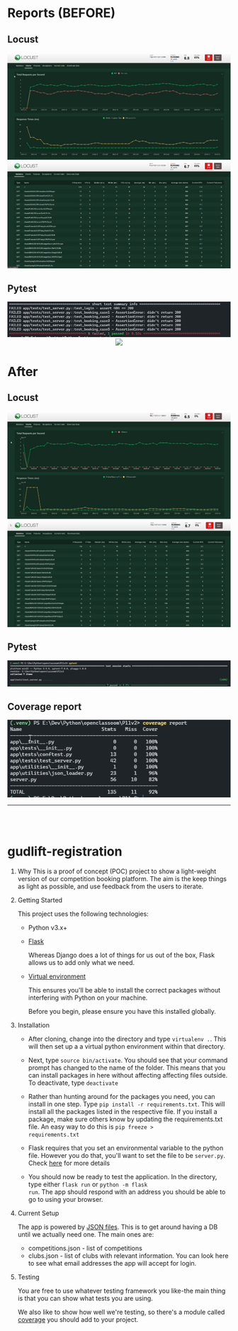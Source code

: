 


# Reports (BEFORE)

## Locust
<p align="center">
    <img src="./screenshots/locust_chart_old.png">
    <img src="./screenshots/locust_routes_old.png">
</p>

## Pytest

<p align="center">
    <img src="./screenshots/pytest_old.png">
    <img src="./screenshots/coverage_old.png">
</p>

# After

## Locust

<p align="center">
    <img src="./screenshots/locust_chart.png">
    <img src="./screenshots/locust_routes.png">
</p>

## Pytest

<p align="center">
    <img src="./screenshots/pytest.png">
</p>

## Coverage report
<p align="center">
    <img src="./screenshots/coverage.png">
</p>

---

<br>
<br>

# gudlift-registration

1. Why
    This is a proof of concept (POC) project to show a light-weight version of our competition booking platform. The aim is the keep things as light as possible, and use feedback from the users to iterate.

2. Getting Started

    This project uses the following technologies:

    * Python v3.x+

    * [Flask](https://flask.palletsprojects.com/en/1.1.x/)

        Whereas Django does a lot of things for us out of the box, Flask allows us to add only what we need.

    * [Virtual environment](https://virtualenv.pypa.io/en/stable/installation.html)

        This ensures you'll be able to install the correct packages without interfering with Python on your machine.

        Before you begin, please ensure you have this installed globally.

3. Installation

    * After cloning, change into the directory and type <code>virtualenv .</code>. This will then set up a a virtual python environment within that directory.

    * Next, type <code>source bin/activate</code>. You should see that your command prompt has changed to the name of the folder. This means that you can install packages in here without affecting affecting files outside. To deactivate, type <code>deactivate</code>

    * Rather than hunting around for the packages you need, you can install in one step. Type <code>pip install -r requirements.txt</code>. This will install all the packages listed in the respective file. If you install a package, make sure others know by updating the requirements.txt file. An easy way to do this is <code>pip freeze > requirements.txt</code>

    * Flask requires that you set an environmental variable to the python file. However you do that, you'll want to set the file to be <code>server.py</code>. Check [here](https://flask.palletsprojects.com/en/1.1.x/quickstart/#a-minimal-application) for more details

    * You should now be ready to test the application. In the directory, type either <code>flask run</code> or <code>python -m flask run</code>. The app should respond with an address you should be able to go to using your browser.

4. Current Setup

    The app is powered by [JSON files](https://www.tutorialspoint.com/json/json_quick_guide.htm). This is to get around having a DB until we actually need one. The main ones are:

    * competitions.json - list of competitions
    * clubs.json - list of clubs with relevant information. You can look here to see what email addresses the app will accept for login.

5. Testing

    You are free to use whatever testing framework you like-the main thing is that you can show what tests you are using.

    We also like to show how well we're testing, so there's a module called
    [coverage](https://coverage.readthedocs.io/en/coverage-5.1/) you should add to your project.
